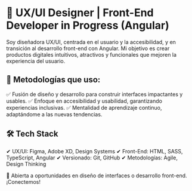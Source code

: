 <h1>🚀 UX/UI Designer | Front-End Developer in Progress (Angular)</h1>
Soy diseñadora UX/UI, centrada en el usuario y la accesibilidad, y en transición al desarrollo front-end con Angular. Mi objetivo es crear productos digitales intuitivos, atractivos y funcionales que mejoren la experiencia del usuario.

<h2>🔹 Metodologías que uso:</h2>
✅ Fusión de diseño y desarrollo para construir interfaces impactantes y usables.
✅ Enfoque en accesibilidad y usabilidad, garantizando experiencias inclusivas.
✅ Mentalidad de aprendizaje continuo, adaptándome a las nuevas tendencias.

<h2>🛠 Tech Stack</h2>
✔ UX/UI: Figma, Adobe XD, Design Systems
✔ Front-End: HTML, SASS, TypeScript, Angular
✔ Versionado: Git, GitHub
✔ Metodologías: Agile, Design Thinking

📩 Abierta a oportunidades en diseño de interfaces o desarrollo front-end. ¡Conectemos!

<!--
**bertapasamontes/bertapasamontes** is a ✨ _special_ ✨ repository because its `README.md` (this file) appears on your GitHub profile.

Here are some ideas to get you started:

- 🔭 I’m currently working on ...
- 🌱 I’m currently learning ...
- 👯 I’m looking to collaborate on ...
- 🤔 I’m looking for help with ...
- 💬 Ask me about ...
- 📫 How to reach me: ...
- 😄 Pronouns: ...
- ⚡ Fun fact: ...
-->
